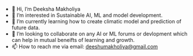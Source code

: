 - 👋 Hi, I’m Deeksha Makholiya
- 👀 I’m interested in Sustainable  AI, ML and model development.
- 🌱 I’m currently learning how to create climatic model and prediction of future data.
- 💞️ I’m looking to collaborate on any AI or ML forums or devlopment which can help in mutual beneifts of learning and growth.
- 📫 How to reach me via email: deeshumakholiya@gmail.com

<!---
deeshumakholiya/deeshumakholiya is a ✨ special ✨ repository because its `README.md` (this file) appears on your GitHub profile.
You can click the Preview link to take a look at your changes.
--->
